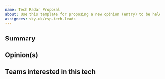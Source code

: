 ```yaml
---
name: Tech Radar Proposal
about: Use this template for proposing a new opinion (entry) to be held on the CSP Tech Radar.
assignees: sky-uk/csp-tech-leads
---
```

<!--
  Thanks for submitting an opinion!
  Please provide enough information so that others can review your proposal.

  Before creating a new issue, please check if a similar issue or pull request doesn't already exist. Closed issues can always be re-opened.
-->

## Summary <!-- A brief description of the technology or technique you are proposing. --> 

## Opinion(s) <!-- Reasoning about whether we would like to HOLD, ASSESS, TRIAL or ADOPT and why? --> 
  
## Teams interested in this tech <!-- Any other teams you are aware of using any of the mentioned tech or showing interest? -->
